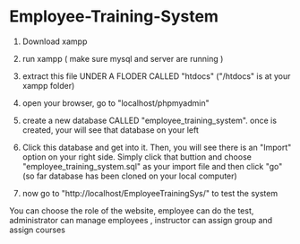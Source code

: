 # Employee-Training-System
1. Download xampp
2. run xampp ( make sure mysql and server are running )
3. extract this file UNDER A FLODER CALLED "htdocs" ("/htdocs" is at your xampp folder)
4. open your browser, go to "localhost/phpmyadmin"
5. create a new database CALLED "employee_training_system". once is created, your will see that database on your left
6. Click this database and get into it. Then, you will see there is an "Import" option on your right side. Simply click that buttion and choose "employee_training_system.sql" as your import file and then click "go"
	(so far database has been cloned on your local computer)

7. now go to "http://localhost/EmployeeTrainingSys/" to test the system

You can choose the role of the website, employee can do the test, administrator can manage employees , instructor can assign group and assign courses
